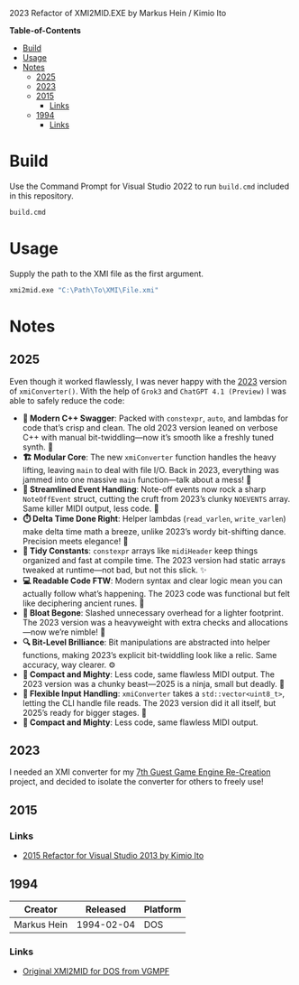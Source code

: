 2023 Refactor of XMI2MID.EXE by Markus Hein / Kimio Ito

**Table-of-Contents**
- [Build](#build)
- [Usage](#usage)
- [Notes](#notes)
  - [2025](#2025)
  - [2023](#2023)
  - [2015](#2015)
    - [Links](#links)
  - [1994](#1994)
    - [Links](#links-1)

# Build

Use the Command Prompt for Visual Studio 2022 to run `build.cmd` included in this repository.

```cmd
build.cmd
```

# Usage

Supply the path to the XMI file as the first argument.

```cmd
xmi2mid.exe "C:\Path\To\XMI\File.xmi"
```

# Notes

## 2025

Even though it worked flawlessly, I was never happy with the [2023](#2023) version of `xmiConverter()`. With the help of `Grok3` and `ChatGPT 4.1 (Preview)` I was able to safely reduce the code:

- **🔧 Modern C++ Swagger**: Packed with `constexpr`, `auto`, and lambdas for code that’s crisp and clean. The old 2023 version leaned on verbose C++ with manual bit-twiddling—now it’s smooth like a freshly tuned synth. 🎹
- **🏗️ Modular Core**: The new `xmiConverter` function handles the heavy lifting, leaving `main` to deal with file I/O. Back in 2023, everything was jammed into one massive `main` function—talk about a mess! 🧹
- **🎵 Streamlined Event Handling**: Note-off events now rock a sharp `NoteOffEvent` struct, cutting the cruft from 2023’s clunky `NOEVENTS` array. Same killer MIDI output, less code. 🎼
- **⏱️ Delta Time Done Right**: Helper lambdas (`read_varlen`, `write_varlen`) make delta time math a breeze, unlike 2023’s wordy bit-shifting dance. Precision meets elegance! 🕺
- **📜 Tidy Constants**: `constexpr` arrays like `midiHeader` keep things organized and fast at compile time. The 2023 version had static arrays tweaked at runtime—not bad, but not this slick. ✨
- **💻 Readable Code FTW**: Modern syntax and clear logic mean you can actually follow what’s happening. The 2023 code was functional but felt like deciphering ancient runes. 📜
- **🧠 Bloat Begone**: Slashed unnecessary overhead for a lighter footprint. The 2023 version was a heavyweight with extra checks and allocations—now we’re nimble! 🏃
- **🔍 Bit-Level Brilliance**: Bit manipulations are abstracted into helper functions, making 2023’s explicit bit-twiddling look like a relic. Same accuracy, way clearer. ⚙️
- **📏 Compact and Mighty**: Less code, same flawless MIDI output. The 2023 version was a chunky beast—2025 is a ninja, small but deadly. 🥷
- **📂 Flexible Input Handling**: `xmiConverter` takes a `std::vector<uint8_t>`, letting the CLI handle file reads. The 2023 version did it all itself, but 2025’s ready for bigger stages. 🎤
- **📏 Compact and Mighty**: Less code, same flawless MIDI output.

## 2023

I needed an XMI converter for my [7th Guest Game Engine Re-Creation](https://github.com/mattseabrook/v64tng) project, and decided to isolate the converter for others to freely use!

## 2015

### Links

- [2015 Refactor for Visual Studio 2013 by Kimio Ito](https://sourceforge.net/projects/midi-converter/files/xmi-to-midi/151216/)

## 1994

| Creator     | Released   | Platform |
| ----------- | ---------- | -------- |
| Markus Hein | 1994-02-04 | DOS      |

### Links

- [Original XMI2MID for DOS from VGMPF](http://www.vgmpf.com/Wiki/index.php?title=XMI_to_MIDI)